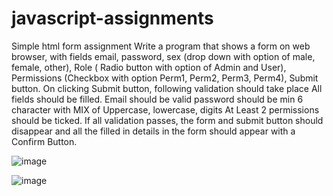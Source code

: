 # javascript-assignments

Simple html form assignment
Write a program that shows a form on web browser, with fields email, password, sex (drop down with option of male, female, other), Role ( Radio button with option of Admin and User), Permissions (Checkbox with option Perm1, Perm2, Perm3, Perm4), Submit button.
On clicking Submit button, following validation should take place
All fields should be filled.
Email should be valid
password should be min 6 character with MIX of Uppercase, lowercase, digits
At Least 2 permissions should be ticked.
If all validation passes, the form and submit button should disappear and all the filled in details in the form should appear with a Confirm Button.

![image](https://user-images.githubusercontent.com/33595080/177309716-1e19bf5a-5dda-4160-8119-a2d10a38f048.png)

![image](https://user-images.githubusercontent.com/33595080/177309749-b941f433-cb60-4714-8d1f-493a929aeb04.png)
